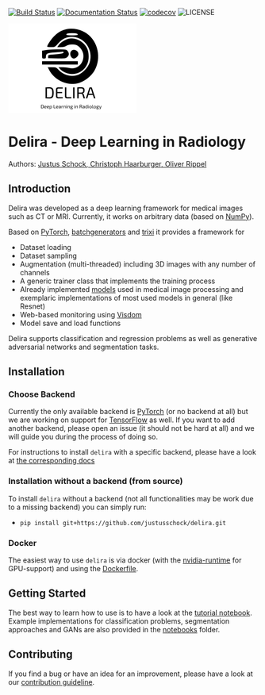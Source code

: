 [![Build Status](https://travis-ci.com/justusschock/delira.svg?branch=master)](https://travis-ci.com/justusschock/delira) [![Documentation Status](https://readthedocs.org/projects/delira/badge/?version=latest)](https://delira.readthedocs.io/en/latest/?badge=latest) [![codecov](https://codecov.io/gh/justusschock/delira/branch/master/graph/badge.svg)](https://codecov.io/gh/justusschock/delira)
![LICENSE](https://img.shields.io/github/license/justusschock/delira.svg)

![logo](docs/_static/logo/delira.svg "delira - Deep Learning in Radiology")

# Delira - Deep Learning in Radiology
Authors: [Justus Schock, Christoph Haarburger, Oliver Rippel](AUTHORS.rst)

## Introduction
Delira was developed as a deep learning framework for medical images such as CT or MRI. Currently, it works on arbitrary data (based on [NumPy](http://www.numpy.org/)). 

Based on [PyTorch](https://pytorch.org), [batchgenerators](https://github.com/MIC-DKFZ/batchgenerators) and [trixi](https://github.com/MIC-DKFZ/trixi) it provides a framework for
* Dataset loading
* Dataset sampling
* Augmentation (multi-threaded) including 3D images with any number of channels
* A generic trainer class that implements the training process
* Already implemented [models](delira/models) used in medical image processing and exemplaric implementations of most used models in general (like Resnet)
* Web-based monitoring using [Visdom](https://github.com/facebookresearch/visdom)
* Model save and load functions

Delira supports classification and regression problems as well as generative adversarial networks and segmentation tasks.

## Installation

### Choose Backend

Currently the only available backend is [PyTorch](https://pytorch.org) (or no backend at all) but we are working on support for [TensorFlow](https://tensorflow.org) as well.  If you want to add another backend, please open an issue (it should not be hard at all) and we will guide you during the process of doing so.

For instructions to install `delira` with a specific backend, please have a look at [the corresponding docs](https://delira.readthedocs.io/en/latest/getting_started.html#installation)

### Installation without a backend (from source)
To install `delira` without a backend (not all functionalities may be work due to a missing backend) you can simply run:
* `pip install git+https://github.com/justusschock/delira.git`

### Docker
The easiest way to use `delira` is via docker (with the [nvidia-runtime](https://github.com/NVIDIA/nvidia-docker) for GPU-support) and using the [Dockerfile](docker/Dockerfile).

## Getting Started
The best way to learn how to use is to have a look at the [tutorial notebook](notebooks/tutorial_delira.ipynb).
Example implementations for classification problems, segmentation approaches and GANs are also provided in the [notebooks](notebooks) folder.

## Contributing
If you find a bug or have an idea for an improvement, please have a look at our [contribution guideline](CONTRIBUTING.md).
